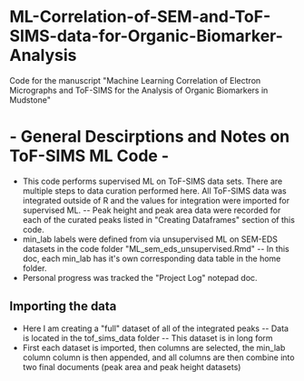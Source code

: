 # ML-Correlation-of-SEM-and-ToF-SIMS-data-for-Organic-Biomarker-Analysis
Code for the manuscript "Machine Learning Correlation of Electron Micrographs and ToF-SIMS  for the Analysis of Organic Biomarkers in Mudstone"

# - General Descirptions and Notes on ToF-SIMS ML Code - 
- This code performs supervised ML on ToF-SIMS data sets. There are multiple steps to data curation performed here. All ToF-SIMS data was integrated outside of R and the values for integration were imported for supervised ML. 
-- Peak height and peak area data were recorded for each of the curated peaks listed in "Creating Dataframes" section of this code.  
- min_lab labels were defined from via unsupervised ML on SEM-EDS datasets in the code folder "ML_sem_eds_unsupervised.Rmd"
-- In this doc, each min_lab has it's own corresponding data table in the home folder. 
- Personal progress was tracked the "Project Log" notepad doc. 

## Importing the data

- Here I am creating a "full" dataset of all of the integrated peaks
-- Data is located in the tof_sims_data folder
-- This dataset is in long form
-  First each dataset is imported, then columns are selected, the min_lab column column is then appended, and all columns are then combine into two final documents (peak area and peak height datasets)
